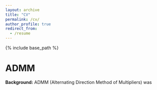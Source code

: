 ```yaml
---
layout: archive
title: "CV"
permalink: /cv/
author_profile: true
redirect_from:
  - /resume
---
```


{% include base_path %}


ADMM
======
**Background:** ADMM (Alternating Direction Method of Multipliers) was 